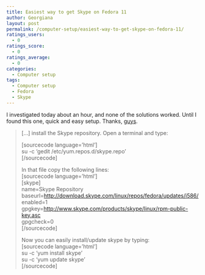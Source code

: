 ```yaml
---
title: Easiest way to get Skype on Fedora 11
author: Georgiana
layout: post
permalink: /computer-setup/easiest-way-to-get-skype-on-fedora-11/
ratings_users:
  - 0
ratings_score:
  - 0
ratings_average:
  - 0
categories:
  - Computer setup
tags:
  - Computer setup
  - Fedora
  - Skype
---
```

I investigated today about an hour, and none of the solutions worked. Until I found this one, quick and easy setup. Thanks, [guys][1].

> [&#8230;] install the Skype repository. Open a terminal and type:
> 
> [sourcecode language=&#8217;html&#8217;]  
> su -c &#8216;gedit /etc/yum.repos.d/skype.repo&#8217;  
> [/sourcecode]
> 
> In that file copy the following lines:  
> [sourcecode language=&#8217;html&#8217;]  
> [skype]  
> name=Skype Repository  
> baseurl=http://download.skype.com/linux/repos/fedora/updates/i586/  
> enabled=1  
> gpgkey=http://www.skype.com/products/skype/linux/rpm-public-key.asc  
> gpgcheck=0  
> [/sourcecode]
> 
> Now you can easily install/update skype by typing:  
> [sourcecode language=&#8217;html&#8217;]  
> su -c &#8216;yum install skype&#8217;  
> su -c &#8216;yum update skype&#8217;  
> [/sourcecode]

 [1]: http://www.my-guides.net/en/content/view/161/26/1/9/